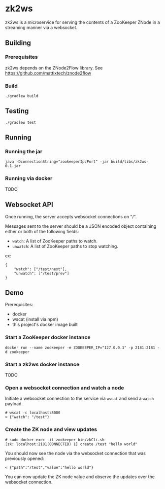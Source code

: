 # zk2ws
zk2ws is a microservice for serving the contents of a ZooKeeper ZNode in a streaming manner via a websocket. 

## Building
### Prerequisites
zk2ws depends on the ZNode2Flow library. See https://github.com/mattixtech/znode2flow

### Build
`./gradlew build`

## Testing
`./gradlew test`

## Running
### Running the jar
`java -DconnectionString="zookeeperIp:Port" -jar build/libs/zk2ws-0.1.jar`
### Running via docker
TODO

## Websocket API
Once running, the server accepts websocket connections on "/".

Messages sent to the server should be a JSON encoded object containing either or both of the following fields:
* `watch`: A list of ZooKeeper paths to watch.
* `unwatch`: A list of ZooKeeper paths to stop watching.

ex:
```
{
    "watch": ["/test/next"],
    "unwatch": ["/test/prev"]
}
```

## Demo
Prerequisites:
* docker
* wscat (install via npm)
* this project's docker image built
### Start a ZooKeeper docker instance
`docker run --name zookeeper -e ZOOKEEPER_IP="127.0.0.1" -p 2181:2181 -d zookeeper`
### Start a zk2ws docker instance
TODO
### Open a websocket connection and watch a node
Initiate a websocket connection to the service via `wscat` and send a `watch` payload.
```
# wscat -c localhost:8080
> {"watch": "/test"}
```
### Create the ZK node and view updates
```
# sudo docker exec -it zookeeper bin/zkCli.sh
[zk: localhost:2181(CONNECTED) 1] create /test "hello world"
```

You should now see the node via the websocket connection that was previously opened:
```
< {"path":"/test","value":"hello world"}
```

You can now update the ZK node value and observe the updates over the websocket connection.
